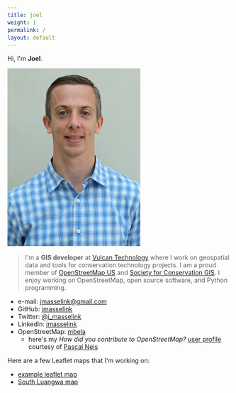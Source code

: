 ```yaml
---
title: joel
weight: 1
permalink: /
layout: default
---
```


Hi, I'm **Joel**.

[comment]:![joelm](/images/Masselink-edit.jpg)
<img src="/images/Masselink-edit.jpg" alt="alt text" width="300px" height="400px"/>

>I'm a **GIS developer** at [Vulcan Technology](http://www.vulcan.com/technology) where I work on geospatial data and tools for conservation technology projects.
>I am a proud member of [OpenStreetMap US](http://openstreetmap.org) and [Society for Conservation GIS](http://scgis.org). 
>I enjoy working on OpenStreetMap, open source software, and Python programming.

* e-mail: [jmasselink@gmail.com](mailto:jmasselink@gmail.com)
* GitHub: [jmasselink](http://github.com/jmasselink)
* Twitter: [@j_masselink](http://twitter.com/j_masselink)
* LinkedIn: [jmasselink](https://www.linkedin.com/in/jmasselink)
* OpenStreetMap: [mbela](http://www.openstreetmap.org/user/mbela)  
    -  here's my *How did you contribute to OpenStreetMap?* [user profile](http://hdyc.neis-one.org/?mbela) courtesy of [Pascal Neis](http://neis-one.org)


Here are a few Leaflet maps that I'm working on:
* [example leaflet map](/maps/leaflet-map.html)
* [South Luangwa map](/maps/SLuangwa-map.html)
